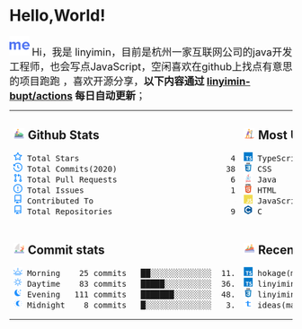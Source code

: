 # Hello,World!

<img src='https://github.com/linyimin-bupt/linyimin-bupt/blob/main/icons/about-dot-me.svg' width="36"/> <font size=4.5>Hi，我是 linyimin，目前是杭州一家互联网公司的java开发工程师，也会写点JavaScript，空闲喜欢在github上找点有意思的项目跑跑 ，喜欢开源分享，**以下内容通过 <a href="https://github.com/linyimin-bupt/linyimin-bupt/actions" target="_blank">linyimin-bupt/actions</a> 每日自动更新**；</font>

<table style="table-layout:fixed;width: 100%;">
<tr>
<td style="width: 50%;" valign="top">

## <img src='https://github.com/linyimin-bupt/linyimin-bupt/blob/main/icons/jet-ski.svg' height="20px"> Github Stats

<!-- github stats starts -->
<pre>
<img src='https://github.com/linyimin-bupt/linyimin-bupt/blob/main/icons/total-star.svg' height='16px'> Total Stars                                49
<img src='https://github.com/linyimin-bupt/linyimin-bupt/blob/main/icons/total-commits.svg' height='16px'> Total Commits(2020)                       386
<img src='https://github.com/linyimin-bupt/linyimin-bupt/blob/main/icons/total-prs.svg' height='16px'> Total Pull Requests                        68
<img src='https://github.com/linyimin-bupt/linyimin-bupt/blob/main/icons/total-issue.svg' height='16px'> Total Issues                               14
<img src='https://github.com/linyimin-bupt/linyimin-bupt/blob/main/icons/contributed-to.svg' height='16px'> Contributed To                              4
<img src='https://github.com/linyimin-bupt/linyimin-bupt/blob/main/icons/contributed-to.svg' height='16px'> Total Repositories                         93
</pre>
<!-- github stats ends -->

</td>
<td style="width: 50%;" valign="top">

## <img src='https://github.com/linyimin-bupt/linyimin-bupt/blob/main/icons/sup.svg' height="20px"> Most Used Language

<!-- Most Used Language starts -->
<pre>
<img src='https://github.com/linyimin-bupt/linyimin-bupt/blob/main/icons/typescript-original-wordmark.svg' height='16px' width='16px'> TypeScript       ██████░░░░░░░░░░░░░░░  26.4%
<img src='https://github.com/linyimin-bupt/linyimin-bupt/blob/main/icons/css-original-wordmark.svg' height='16px' width='16px'> CSS              █████░░░░░░░░░░░░░░░░  26.2%
<img src='https://github.com/linyimin-bupt/linyimin-bupt/blob/main/icons/java-original-wordmark.svg' height='16px' width='16px'> Java             ████░░░░░░░░░░░░░░░░░  20.1%
<img src='https://github.com/linyimin-bupt/linyimin-bupt/blob/main/icons/html-original-wordmark.svg' height='16px' width='16px'> HTML             ███░░░░░░░░░░░░░░░░░░  13.4%
<img src='https://github.com/linyimin-bupt/linyimin-bupt/blob/main/icons/javascript-original-wordmark.svg' height='16px' width='16px'> JavaScript       ██░░░░░░░░░░░░░░░░░░░  10.0%
<img src='https://github.com/linyimin-bupt/linyimin-bupt/blob/main/icons/c-original-wordmark.svg' height='16px' width='16px'> C                █░░░░░░░░░░░░░░░░░░░░   3.9%
</pre>
<!-- Most Used Language ends -->

</td>
</tr>
<tr></tr>
<tr>
<td style="width: 50%;" valign="top">

## <img src='https://github.com/linyimin-bupt/linyimin-bupt/blob/main/icons/catamaran.svg' height='20px'> Commit stats

<!-- Commit stats starts -->
<pre>
<img src='https://github.com/linyimin-bupt/linyimin-bupt/blob/main/icons/morning.svg' height='16px'> Morning    25 commits   ██░░░░░░░░░░░░░  11.0%
<img src='https://github.com/linyimin-bupt/linyimin-bupt/blob/main/icons/daytime.svg' height='16px'> Daytime    83 commits   █████░░░░░░░░░░  36.6%
<img src='https://github.com/linyimin-bupt/linyimin-bupt/blob/main/icons/evening.svg' height='16px'> Evening   111 commits   ███████░░░░░░░░  48.9%
<img src='https://github.com/linyimin-bupt/linyimin-bupt/blob/main/icons/midnight.svg' height='16px'> Midnight    8 commits   █░░░░░░░░░░░░░░   3.5%
</pre>
<!-- Commit stats ends -->

</td>
<td style="width: 50%;" valign="top">

## <img src='https://github.com/linyimin-bupt/linyimin-bupt/blob/main/icons/rafting.svg' height='20px'> Recent Pushed

<!-- Recent Pushed starts -->
<pre>
<img src='https://github.com/linyimin-bupt/linyimin-bupt/blob/main/icons/typescript-original-wordmark.svg' height='16px' width='16px'> hokage(master)              11 files  12/4/2020
<img src='https://github.com/linyimin-bupt/linyimin-bupt/blob/main/icons/typescript-original-wordmark.svg' height='16px' width='16px'> linyimin-bupt(main)          1 files  12/4/2020
<img src='https://github.com/linyimin-bupt/linyimin-bupt/blob/main/icons/css-original-wordmark.svg' height='16px' width='16px'> linyimin.github.io(master)  93 files 11/14/2020
<img src='https://github.com/linyimin-bupt/linyimin-bupt/blob/main/icons/text-original-wordmark.svg' height='16px' width='16px'> ideas(master)                1 files  6/27/2020
</pre>
<!-- Recent Pushed ends -->
</td>
</tr>
</table>